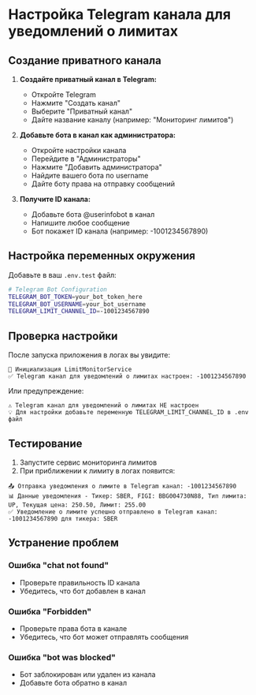 # Настройка Telegram канала для уведомлений о лимитах

## Создание приватного канала

1. **Создайте приватный канал в Telegram:**
   - Откройте Telegram
   - Нажмите "Создать канал"
   - Выберите "Приватный канал"
   - Дайте название каналу (например: "Мониторинг лимитов")

2. **Добавьте бота в канал как администратора:**
   - Откройте настройки канала
   - Перейдите в "Администраторы"
   - Нажмите "Добавить администратора"
   - Найдите вашего бота по username
   - Дайте боту права на отправку сообщений

3. **Получите ID канала:**
   - Добавьте бота @userinfobot в канал
   - Напишите любое сообщение
   - Бот покажет ID канала (например: -1001234567890)

## Настройка переменных окружения

Добавьте в ваш `.env.test` файл:

```bash
# Telegram Bot Configuration
TELEGRAM_BOT_TOKEN=your_bot_token_here
TELEGRAM_BOT_USERNAME=your_bot_username
TELEGRAM_LIMIT_CHANNEL_ID=-1001234567890
```

## Проверка настройки

После запуска приложения в логах вы увидите:

```
🔧 Инициализация LimitMonitorService
✅ Telegram канал для уведомлений о лимитах настроен: -1001234567890
```

Или предупреждение:

```
⚠️ Telegram канал для уведомлений о лимитах НЕ настроен
💡 Для настройки добавьте переменную TELEGRAM_LIMIT_CHANNEL_ID в .env файл
```

## Тестирование

1. Запустите сервис мониторинга лимитов
2. При приближении к лимиту в логах появится:

```
📤 Отправка уведомления о лимите в Telegram канал: -1001234567890
📊 Данные уведомления - Тикер: SBER, FIGI: BBG004730N88, Тип лимита: UP, Текущая цена: 250.50, Лимит: 255.00
✅ Уведомление о лимите успешно отправлено в Telegram канал: -1001234567890 для тикера: SBER
```

## Устранение проблем

### Ошибка "chat not found"
- Проверьте правильность ID канала
- Убедитесь, что бот добавлен в канал

### Ошибка "Forbidden"
- Проверьте права бота в канале
- Убедитесь, что бот может отправлять сообщения

### Ошибка "bot was blocked"
- Бот заблокирован или удален из канала
- Добавьте бота обратно в канал
